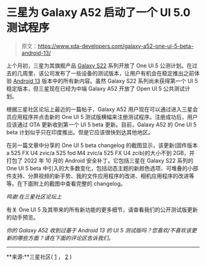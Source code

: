 # 三星为 Galaxy A52 启动了一个 UI 5.0 测试程序

> 原文：<https://www.xda-developers.com/galaxy-a52-one-ui-5-beta-android-13/>

上个月初，三星为其旗舰产品 [Galaxy S22](https://www.xda-developers.com/samsung-galaxy-s22-review/) 系列开放了 One UI 5 公测计划。在过去的几周里，该公司发布了一些设备的测试版本，让用户有机会在稳定推出之前体验 [Android 13](https://www.xda-developers.com/android-13/) 版本中的所有新内容。虽然 Galaxy S22 系列尚未获得第一个 UI 5 稳定版本，但三星现在已经为中端 Galaxy A52 开放了 Open UI 5 公共测试计划。

根据三星社区论坛上最近的一篇帖子，Galaxy A52 用户现在可以通过进入三星会员应用程序并点击新的 One UI 5 测试版横幅来注册测试程序。注册成功后，用户应该通过 OTA 更新收到第一个 UI 5 beta 更新。目前，Galaxy A52 的 One UI 5 beta 计划似乎只在印度推出。但是它应该很快到达其他地区。

在另一篇文章中分享的 One UI 5 beta changelog 的截图显示，该更新(固件版本 a 525 FX U4 zvic/a 525 fod M4 zvic/a 525 FX U4 zcib)的大小不到 2GB，并打包了 2022 年 10 月的 Android 安全补丁。它包括三星在 Galaxy S22 系列的 One UI 5 beta 中引入的大多数变化，包括动态主题的新颜色选项、可堆叠的小部件支持、分屏视频的新手势、我的文件应用程序的改进、相机应用程序的改进等等。在下面附上的截图中查看完整的 changelog。

*鸣谢:在三星社区论坛上*

有关 One UI 5 及其带来的所有新功能的更多细节，请查看我们的公开测试版更新的动手预览。

*你的 Galaxy A52 收到过基于 Android 13 的 UI 5 测试版吗？您喜欢/不喜欢该更新的哪些方面？请在下面的评论区告诉我们。*

* * *

**来源:**三星社区( [1](https://r2.community.samsung.com/t5/Galaxy-A/A52-One-UI-5-beta-is-live/td-p/12291908) ， [2](https://r2.community.samsung.com/t5/Galaxy-A/A52-One-UI-5-beta-changelog/td-p/12291988) )